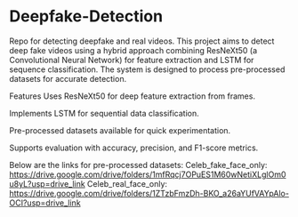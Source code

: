 # Deepfake-Detection
Repo for detecting deepfake and real videos. This project aims to detect deep fake videos using a hybrid approach combining ResNeXt50 (a Convolutional Neural Network) for feature extraction and LSTM for sequence classification. The system is designed to process pre-processed datasets for accurate detection.

Features
Uses ResNeXt50 for deep feature extraction from frames.

Implements LSTM for sequential data classification.

Pre-processed datasets available for quick experimentation.

Supports evaluation with accuracy, precision, and F1-score metrics.

Below are the links for pre-processed datasets:
Celeb_fake_face_only: https://drive.google.com/drive/folders/1mfRqcj7OPuES1M60wNetiXLglOm0u8yL?usp=drive_link
Celeb_real_face_only: https://drive.google.com/drive/folders/1ZTzbFmzDh-BKO_a26aYUfVAYpAlo-OCI?usp=drive_link
